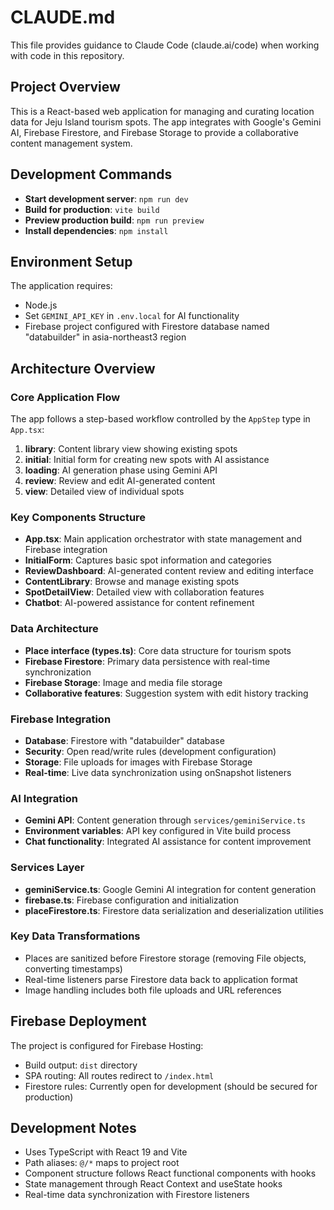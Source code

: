 # CLAUDE.md

This file provides guidance to Claude Code (claude.ai/code) when working with code in this repository.

## Project Overview

This is a React-based web application for managing and curating location data for Jeju Island tourism spots. The app integrates with Google's Gemini AI, Firebase Firestore, and Firebase Storage to provide a collaborative content management system.

## Development Commands

- **Start development server**: `npm run dev`
- **Build for production**: `vite build`
- **Preview production build**: `npm run preview`
- **Install dependencies**: `npm install`

## Environment Setup

The application requires:
- Node.js
- Set `GEMINI_API_KEY` in `.env.local` for AI functionality
- Firebase project configured with Firestore database named "databuilder" in asia-northeast3 region

## Architecture Overview

### Core Application Flow
The app follows a step-based workflow controlled by the `AppStep` type in `App.tsx`:
1. **library**: Content library view showing existing spots
2. **initial**: Initial form for creating new spots with AI assistance
3. **loading**: AI generation phase using Gemini API
4. **review**: Review and edit AI-generated content
5. **view**: Detailed view of individual spots

### Key Components Structure
- **App.tsx**: Main application orchestrator with state management and Firebase integration
- **InitialForm**: Captures basic spot information and categories
- **ReviewDashboard**: AI-generated content review and editing interface
- **ContentLibrary**: Browse and manage existing spots
- **SpotDetailView**: Detailed view with collaboration features
- **Chatbot**: AI-powered assistance for content refinement

### Data Architecture
- **Place interface (types.ts)**: Core data structure for tourism spots
- **Firebase Firestore**: Primary data persistence with real-time synchronization
- **Firebase Storage**: Image and media file storage
- **Collaborative features**: Suggestion system with edit history tracking

### Firebase Integration
- **Database**: Firestore with "databuilder" database
- **Security**: Open read/write rules (development configuration)
- **Storage**: File uploads for images with Firebase Storage
- **Real-time**: Live data synchronization using onSnapshot listeners

### AI Integration
- **Gemini API**: Content generation through `services/geminiService.ts`
- **Environment variables**: API key configured in Vite build process
- **Chat functionality**: Integrated AI assistance for content improvement

### Services Layer
- **geminiService.ts**: Google Gemini AI integration for content generation
- **firebase.ts**: Firebase configuration and initialization
- **placeFirestore.ts**: Firestore data serialization and deserialization utilities

### Key Data Transformations
- Places are sanitized before Firestore storage (removing File objects, converting timestamps)
- Real-time listeners parse Firestore data back to application format
- Image handling includes both file uploads and URL references

## Firebase Deployment

The project is configured for Firebase Hosting:
- Build output: `dist` directory
- SPA routing: All routes redirect to `/index.html`
- Firestore rules: Currently open for development (should be secured for production)

## Development Notes

- Uses TypeScript with React 19 and Vite
- Path aliases: `@/*` maps to project root
- Component structure follows React functional components with hooks
- State management through React Context and useState hooks
- Real-time data synchronization with Firestore listeners